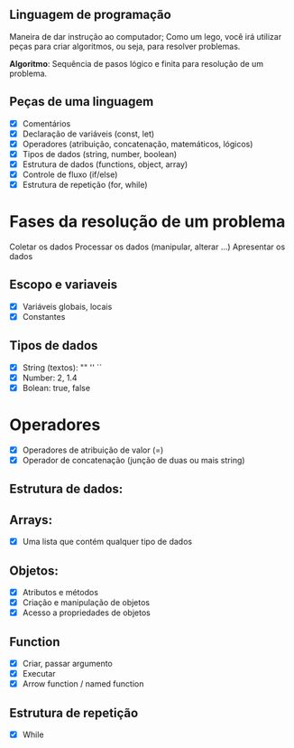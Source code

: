 ## Linguagem de programação

Maneira de dar instrução ao computador;
Como um lego, você irá utilizar peças para criar algoritmos, ou seja, para resolver problemas.

**Algoritmo**: Sequência de pasos lógico e finita para resolução de um problema.

## Peças de uma linguagem

- [x] Comentários
- [x] Declaração de variáveis (const, let)
- [x] Operadores (atribuição, concatenação, matemáticos, lógicos)
- [x] Tipos de dados (string, number, boolean)
- [x] Estrutura de dados (functions, object, array)
- [x] Controle de fluxo (if/else)
- [x] Estrutura de repetição (for, while)

# Fases da resolução de um problema

Coletar os dados
Processar os dados (manipular, alterar ...)
Apresentar os dados

## Escopo e variaveis
- [x] Variáveis globais, locais
- [x] Constantes

## Tipos de dados

- [x] String (textos): "" '' ``
- [x] Number: 2, 1.4
- [x] Bolean: true, false

# Operadores

- [x] Operadores de atribuição de valor (=)
- [x] Operador de concatenação (junção de duas ou mais string)        

## Estrutura de dados: 

## Arrays:

- [x] Uma lista que contém qualquer tipo de dados

## Objetos:

- [x] Atributos e métodos
- [x] Criação e manipulação de objetos
- [x] Acesso a propriedades de objetos

## Function
- [x] Criar, passar argumento
- [x] Executar
- [x] Arrow function / named function

## Estrutura de repetição 
- [x] While